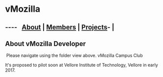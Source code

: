 # vMozilla  

----  
[About](/README.md) | [Members](/Members/README.md) | [Projects](./Projects/README.md)-  | 
----

## About vMozilla Developer

 Please navigate using the folder view above.
vMozilla Campus Club

 It's  proposed to pilot soon at Vellore Institute of Technology, Vellore in early 2017.
